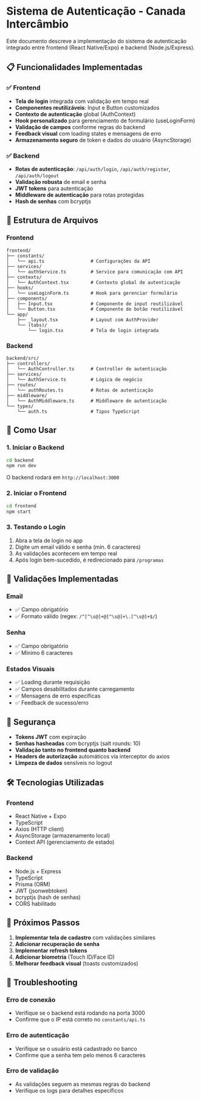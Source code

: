 # Sistema de Autenticação - Canada Intercâmbio

Este documento descreve a implementação do sistema de autenticação integrado entre frontend (React Native/Expo) e backend (Node.js/Express).

## 📋 Funcionalidades Implementadas

### ✅ Frontend
- **Tela de login** integrada com validação em tempo real
- **Componentes reutilizáveis**: Input e Button customizados
- **Contexto de autenticação** global (AuthContext)
- **Hook personalizado** para gerenciamento de formulário (useLoginForm)
- **Validação de campos** conforme regras do backend
- **Feedback visual** com loading states e mensagens de erro
- **Armazenamento seguro** de token e dados do usuário (AsyncStorage)

### ✅ Backend
- **Rotas de autenticação**: `/api/auth/login`, `/api/auth/register`, `/api/auth/logout`
- **Validação robusta** de email e senha
- **JWT tokens** para autenticação
- **Middleware de autenticação** para rotas protegidas
- **Hash de senhas** com bcryptjs

## 🔧 Estrutura de Arquivos

### Frontend
```
frontend/
├── constants/
│   └── api.ts                 # Configurações da API
├── services/
│   └── authService.ts         # Service para comunicação com API
├── contexts/
│   └── AuthContext.tsx        # Contexto global de autenticação
├── hooks/
│   └── useLoginForm.ts        # Hook para gerenciar formulário
├── components/
│   ├── Input.tsx              # Componente de input reutilizável
│   └── Button.tsx             # Componente de botão reutilizável
└── app/
    ├── _layout.tsx            # Layout com AuthProvider
    └── (tabs)/
        └── login.tsx          # Tela de login integrada
```

### Backend
```
backend/src/
├── controllers/
│   └── AuthController.ts      # Controller de autenticação
├── services/
│   └── AuthService.ts         # Lógica de negócio
├── routes/
│   └── authRoutes.ts          # Rotas de autenticação
├── middleware/
│   └── AuthMiddleware.ts      # Middleware de autenticação
└── types/
    └── auth.ts                # Tipos TypeScript
```

## 🚀 Como Usar

### 1. Iniciar o Backend
```bash
cd backend
npm run dev
```
O backend rodará em `http://localhost:3000`

### 2. Iniciar o Frontend
```bash
cd frontend
npm start
```

### 3. Testando o Login
1. Abra a tela de login no app
2. Digite um email válido e senha (mín. 6 caracteres)
3. As validações acontecem em tempo real
4. Após login bem-sucedido, é redirecionado para `/programas`

## 📱 Validações Implementadas

### Email
- ✅ Campo obrigatório
- ✅ Formato válido (regex: `/^[^\s@]+@[^\s@]+\.[^\s@]+$/`)

### Senha
- ✅ Campo obrigatório
- ✅ Mínimo 6 caracteres

### Estados Visuais
- ✅ Loading durante requisição
- ✅ Campos desabilitados durante carregamento
- ✅ Mensagens de erro específicas
- ✅ Feedback de sucesso/erro

## 🔐 Segurança

- **Tokens JWT** com expiração
- **Senhas hasheadas** com bcryptjs (salt rounds: 10)
- **Validação tanto no frontend quanto backend**
- **Headers de autorização** automáticos via interceptor do axios
- **Limpeza de dados** sensíveis no logout

## 🛠️ Tecnologias Utilizadas

### Frontend
- React Native + Expo
- TypeScript
- Axios (HTTP client)
- AsyncStorage (armazenamento local)
- Context API (gerenciamento de estado)

### Backend
- Node.js + Express
- TypeScript
- Prisma (ORM)
- JWT (jsonwebtoken)
- bcryptjs (hash de senhas)
- CORS habilitado

## 📝 Próximos Passos

1. **Implementar tela de cadastro** com validações similares
2. **Adicionar recuperação de senha**
3. **Implementar refresh tokens**
4. **Adicionar biometria** (Touch ID/Face ID)
5. **Melhorar feedback visual** (toasts customizados)

## 🐛 Troubleshooting

### Erro de conexão
- Verifique se o backend está rodando na porta 3000
- Confirme que o IP está correto no `constants/api.ts`

### Erro de autenticação
- Verifique se o usuário está cadastrado no banco
- Confirme que a senha tem pelo menos 6 caracteres

### Erro de validação
- As validações seguem as mesmas regras do backend
- Verifique os logs para detalhes específicos

